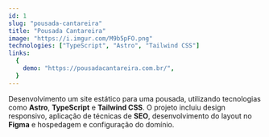```yaml
---
id: 1
slug: "pousada-cantareira"
title: "Pousada Cantareira"
image: "https://i.imgur.com/M9b5pFO.png"
technologies: ["TypeScript", "Astro", "Tailwind CSS"]
links:
  {
    demo: "https://pousadacantareira.com.br/",
  }
---
```


Desenvolvimento um site estático para uma pousada, utilizando tecnologias como **Astro**, **TypeScript** e **Tailwind CSS**. O projeto incluiu design responsivo, aplicação de técnicas de **SEO**, desenvolvimento do layout no **Figma** e hospedagem e configuração do domínio.
